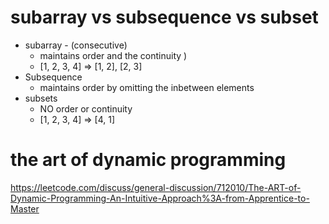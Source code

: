 # subarray vs subsequence vs subset
- subarray - (consecutive)
    - maintains order and the continuity )
    - [1, 2, 3, 4] => [1, 2], [2, 3]
- Subsequence
    - maintains order by omitting the inbetween elements
- subsets
    - NO order or continuity
    - [1, 2, 3, 4] => [4, 1]

# the art of dynamic programming
https://leetcode.com/discuss/general-discussion/712010/The-ART-of-Dynamic-Programming-An-Intuitive-Approach%3A-from-Apprentice-to-Master
